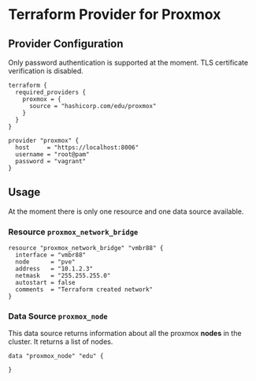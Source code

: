# Terraform Provider for Proxmox

## Provider Configuration

Only password authentication is supported at the moment. TLS certificate verification is disabled.

```hcl
terraform {
  required_providers {
    proxmox = {
      source = "hashicorp.com/edu/proxmox"
    }
  }
}

provider "proxmox" {
  host     = "https://localhost:8006"
  username = "root@pam"
  password = "vagrant"
}
```

## Usage

At the moment there is only one resource and one data source available.

### Resource `proxmox_network_bridge`

```hcl
resource "proxmox_network_bridge" "vmbr88" {
  interface = "vmbr88"
  node      = "pve"
  address   = "10.1.2.3"
  netmask   = "255.255.255.0"
  autostart = false
  comments  = "Terraform created network"
}
```

### Data Source `proxmox_node`

This data source returns information about all the proxmox **nodes** in the cluster. It returns a list of nodes. 

```hcl
data "proxmox_node" "edu" {

}
```
